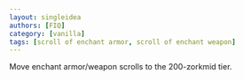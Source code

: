 ```yaml
---
layout: singleidea
authors: [FIQ]
category: [vanilla]
tags: [scroll of enchant armor, scroll of enchant weapon]
---
```

Move enchant armor/weapon scrolls to the 200-zorkmid tier.
